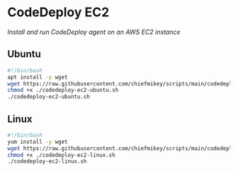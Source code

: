 # CodeDeploy EC2

_Install and run CodeDeploy agent on an AWS EC2 instance_

## Ubuntu

```sh
#!/bin/bash
apt install -y wget
wget https://raw.githubusercontent.com/chiefmikey/scripts/main/codedeploy-ec2/codedeploy-ec2-ubuntu.sh
chmod +x ./codedeploy-ec2-ubuntu.sh
./codedeploy-ec2-ubuntu.sh
```

## Linux

```sh
#!/bin/bash
yum install -y wget
wget https://raw.githubusercontent.com/chiefmikey/scripts/main/codedeploy-ec2/codedeploy-ec2-linux.sh
chmod +x ./codedeploy-ec2-linux.sh
./codedeploy-ec2-linux.sh
```
